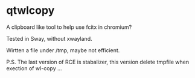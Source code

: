 # qtwlcopy

A clipboard like tool to help use fcitx in chromium?

Tested in Sway, without xwayland.

Wirtten a file under /tmp, maybe not efficient.

P.S. The last version of RCE is stabalizer, this version delete tmpfile
when exection of wl-copy ...
